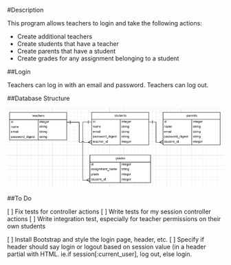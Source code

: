#Description

This program allows teachers to login and take the following actions:

* Create additional teachers
* Create students that have a teacher
* Create parents that have a student
* Create grades for any assignment belonging to a student

##Login

Teachers can log in with an email and password. Teachers can log out.

##Database Structure

![alt tag](https://github.com/Ru-T/gradebook/blob/master/app/assets/images/database_structure.png)

##To Do

[ ] Fix tests for controller actions
[ ] Write tests for my session controller actions
[ ] Write integration test, especially for teacher permissions on their own students


[ ] Install Bootstrap and style the login page, header, etc.
[ ] Specify if header should say login or logout based on session value (in a header partial with HTML. ie.if session[:current_user], log out, else login.
